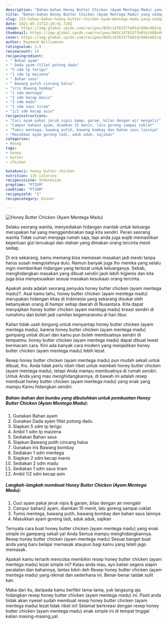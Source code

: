 ```yaml
---
description: "Bahan-bahan Honey Butter Chicken (Ayam Mentega Madu) yang sedap dan Mudah Dibuat"
title: "Bahan-bahan Honey Butter Chicken (Ayam Mentega Madu) yang sedap dan Mudah Dibuat"
slug: 252-bahan-bahan-honey-butter-chicken-ayam-mentega-madu-yang-sedap-dan-mudah-dibuat
date: 2021-05-21T22:10:41.728Z
image: https://img-global.cpcdn.com/recipes/0d3c1478157fe01d/680x482cq70/honey-butter-chicken-ayam-mentega-madu-foto-resep-utama.jpg
thumbnail: https://img-global.cpcdn.com/recipes/0d3c1478157fe01d/680x482cq70/honey-butter-chicken-ayam-mentega-madu-foto-resep-utama.jpg
cover: https://img-global.cpcdn.com/recipes/0d3c1478157fe01d/680x482cq70/honey-butter-chicken-ayam-mentega-madu-foto-resep-utama.jpg
author: Raymond Williamson
ratingvalue: 3.9
reviewcount: 14
recipeingredient:
- " Bahan ayam"
- " Dada ayam fillet potong dadu"
- "5 sdm tp terigu"
- "1 sdm tp maizena"
- " Bahan saus"
- " Bawang putih cincang halus"
- "iris Bawang bombay"
- "1 sdm mentega"
- "2 sdm kecap manis"
- "2 sdm madu"
- "1 sdm saus tiram"
- "1/2 sdm kecap asin"
recipeinstructions:
- "Cuci ayam pakai jeruk nipis &amp; garam, bilas dengan air mengalir"
- "Campur bahan2 ayam, diamkan 15 menit, lalu goreng sampai coklat"
- "Tumis mentega, bawang putih, bawang bombay dan bahan saus lainnya"
- "Masukkan ayam goreng tadi, aduk aduk, sajikan"
categories:
- Resep
tags:
- honey
- butter
- chicken

katakunci: honey butter chicken 
nutrition: 135 calories
recipecuisine: Indonesian
preptime: "PT35M"
cooktime: "PT38M"
recipeyield: "2"
recipecategory: Dinner

---
```



![Honey Butter Chicken (Ayam Mentega Madu)](https://img-global.cpcdn.com/recipes/0d3c1478157fe01d/680x482cq70/honey-butter-chicken-ayam-mentega-madu-foto-resep-utama.jpg)

Selaku seorang wanita, menyediakan hidangan mantab untuk keluarga merupakan hal yang menggembirakan bagi kita sendiri. Peran seorang  wanita Tidak cuman menjaga rumah saja, tapi anda juga wajib memastikan keperluan gizi tercukupi dan olahan yang dimakan orang tercinta mesti sedap.

Di era  sekarang, kamu memang bisa memesan masakan jadi meski tanpa harus susah mengolahnya dulu. Namun banyak juga lho mereka yang selalu ingin memberikan hidangan yang terlezat untuk keluarganya. Sebab, menghidangkan masakan yang dibuat sendiri jauh lebih higienis dan kita juga bisa menyesuaikan sesuai masakan kesukaan orang tercinta. 



Apakah anda adalah seorang penyuka honey butter chicken (ayam mentega madu)?. Asal kamu tahu, honey butter chicken (ayam mentega madu) merupakan hidangan khas di Indonesia yang sekarang disukai oleh kebanyakan orang di hampir setiap daerah di Nusantara. Kita dapat menyajikan honey butter chicken (ayam mentega madu) kreasi sendiri di rumahmu dan boleh jadi camilan kegemaranmu di hari libur.

Kalian tidak usah bingung untuk menyantap honey butter chicken (ayam mentega madu), karena honey butter chicken (ayam mentega madu) gampang untuk dicari dan kamu pun boleh membuatnya sendiri di tempatmu. honey butter chicken (ayam mentega madu) dapat dibuat lewat bermacam cara. Kini ada banyak cara modern yang menjadikan honey butter chicken (ayam mentega madu) lebih lezat.

Resep honey butter chicken (ayam mentega madu) pun mudah sekali untuk dibuat, lho. Anda tidak perlu ribet-ribet untuk membeli honey butter chicken (ayam mentega madu), tetapi Anda mampu membuatnya di rumah sendiri. Untuk Anda yang mau menghidangkannya, di bawah ini adalah resep membuat honey butter chicken (ayam mentega madu) yang enak yang mampu Kamu hidangkan sendiri.

<!--inarticleads1-->

##### Bahan-bahan dan bumbu yang dibutuhkan untuk pembuatan Honey Butter Chicken (Ayam Mentega Madu):

1. Gunakan  Bahan ayam
1. Gunakan  Dada ayam fillet potong dadu
1. Siapkan 5 sdm tp terigu
1. Ambil 1 sdm tp maizena
1. Sediakan  Bahan saus
1. Siapkan  Bawang putih cincang halus
1. Gunakan iris Bawang bombay
1. Sediakan 1 sdm mentega
1. Siapkan 2 sdm kecap manis
1. Sediakan 2 sdm madu
1. Sediakan 1 sdm saus tiram
1. Ambil 1/2 sdm kecap asin




<!--inarticleads2-->

##### Langkah-langkah membuat Honey Butter Chicken (Ayam Mentega Madu):

1. Cuci ayam pakai jeruk nipis &amp; garam, bilas dengan air mengalir
1. Campur bahan2 ayam, diamkan 15 menit, lalu goreng sampai coklat
1. Tumis mentega, bawang putih, bawang bombay dan bahan saus lainnya
1. Masukkan ayam goreng tadi, aduk aduk, sajikan




Ternyata cara buat honey butter chicken (ayam mentega madu) yang enak simple ini gampang sekali ya! Anda Semua mampu menghidangkannya. Resep honey butter chicken (ayam mentega madu) Sesuai banget buat anda yang baru belajar memasak ataupun bagi kamu yang telah jago memasak.

Apakah kamu tertarik mencoba membikin resep honey butter chicken (ayam mentega madu) lezat simple ini? Kalau anda mau, ayo kalian segera siapin peralatan dan bahannya, lantas bikin deh Resep honey butter chicken (ayam mentega madu) yang nikmat dan sederhana ini. Benar-benar taidak sulit kan. 

Maka dari itu, daripada kamu berfikir lama-lama, yuk langsung aja hidangkan resep honey butter chicken (ayam mentega madu) ini. Pasti anda tiidak akan nyesel sudah membuat resep honey butter chicken (ayam mentega madu) lezat tidak ribet ini! Selamat berkreasi dengan resep honey butter chicken (ayam mentega madu) enak simple ini di tempat tinggal kalian masing-masing,ya!.

